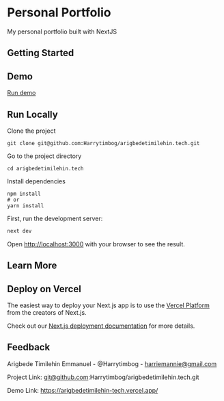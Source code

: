 # Personal Portfolio

My personal portfolio built with NextJS

## Getting Started

## Demo    

[Run demo](https://arigbedetimilehin-tech.vercel.app/)

## Run Locally   

Clone the project

``` console
git clone git@github.com:Harrytimbog/arigbedetimilehin.tech.git
```

Go to the project directory

``` console
cd arigbedetimilehin.tech
```

Install dependencies

``` console
npm install
# or
yarn install
```

First, run the development server:

```bash
next dev
```

Open [http://localhost:3000](http://localhost:3000) with your browser to see the result.

## Learn More


## Deploy on Vercel

The easiest way to deploy your Next.js app is to use the [Vercel Platform](https://vercel.com/new?utm_medium=default-template&filter=next.js&utm_source=create-next-app&utm_campaign=create-next-app-readme) from the creators of Next.js.

Check out our [Next.js deployment documentation](https://nextjs.org/docs/deployment) for more details.

## Feedback  

Arigbede Timilehin Emmanuel - @Harrytimbog - harriemannie@gmail.com

Project Link: git@github.com:Harrytimbog/arigbedetimilehin.tech.git

Demo Link: https://arigbedetimilehin-tech.vercel.app/
